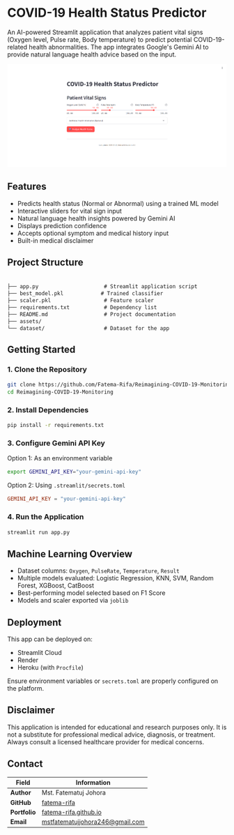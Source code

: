 # COVID-19 Health Status Predictor

An AI-powered Streamlit application that analyzes patient vital signs (Oxygen level, Pulse rate, Body temperature) to predict potential COVID-19-related health abnormalities. The app integrates Google's Gemini AI to provide natural language health advice based on the input.

![App Screenshot](https://raw.githubusercontent.com/Fatema-Rifa/Reimagining-COVID-19-Monitoring/main/assests/app.png)


## Features

- Predicts health status (Normal or Abnormal) using a trained ML model
- Interactive sliders for vital sign input
- Natural language health insights powered by Gemini AI
- Displays prediction confidence
- Accepts optional symptom and medical history input
- Built-in medical disclaimer


## Project Structure

```

├── app.py                     # Streamlit application script
├── best_model.pkl            # Trained classifier
├── scaler.pkl                 # Feature scaler
├── requirements.txt           # Dependency list
├── README.md                  # Project documentation
├── assets/
└── dataset/                   # Dataset for the app

````


## Getting Started

### 1. Clone the Repository

```bash
git clone https://github.com/Fatema-Rifa/Reimagining-COVID-19-Monitoring.git
cd Reimagining-COVID-19-Monitoring
````

### 2. Install Dependencies

```bash
pip install -r requirements.txt
```

### 3. Configure Gemini API Key

Option 1: As an environment variable

```bash
export GEMINI_API_KEY="your-gemini-api-key"
```

Option 2: Using `.streamlit/secrets.toml`

```toml
GEMINI_API_KEY = "your-gemini-api-key"
```

### 4. Run the Application

```bash
streamlit run app.py
```


## Machine Learning Overview

* Dataset columns: `Oxygen`, `PulseRate`, `Temperature`, `Result`
* Multiple models evaluated: Logistic Regression, KNN, SVM, Random Forest, XGBoost, CatBoost
* Best-performing model selected based on F1 Score
* Models and scaler exported via `joblib`


## Deployment

This app can be deployed on:

* Streamlit Cloud
* Render
* Heroku (with `Procfile`)

Ensure environment variables or `secrets.toml` are properly configured on the platform.


## Disclaimer

This application is intended for educational and research purposes only. It is not a substitute for professional medical advice, diagnosis, or treatment. Always consult a licensed healthcare provider for medical concerns.


## Contact

| Field      | Information |
|------------|-------------|
| **Author**   | Mst. Fatematuj Johora |
| **GitHub**   | [fatema-rifa](https://github.com/fatema-rifa) |
| **Portfolio** | [fatema-rifa.github.io](http://fatema-rifa.github.io/) |
| **Email**     | [mstfatematujjohora246@gmail.com](mailto:mstfatematujjohora246@gmail.com) |
